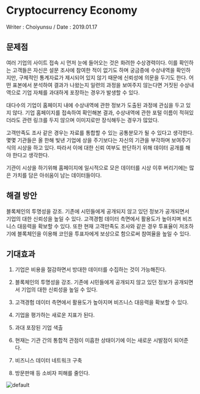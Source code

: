 # Cryptocurrency Economy
Writer : Choiyunsu /  Date : 2019.01.17

##  문제점
여러 기업의 사이트 접속 시 먼저 눈에 들어오는 것은 화려한 수상경력이다. 이를 확인하는 고객들은 자신은 설문 조사에 참여한 적이 없기도 하며 궁금증에 수상내역을 확인하지만, 구체적인 통계자료가 제시되어 있지 않기 때문에 신뢰성에 의문을 두기도 한다. 어떤 표본에서 분석하여 결과가 나왔는지 일련의 과정을 보여주지 않는다면 거짓된 수상내역으로 기업 자체를 과대하게 포장하는 경우가 발생할 수 있다.

대다수의 기업이 홈페이지 내에 수상내역에 관한 정보가 도출된 과정에 관심을 두고 있지 않다. 기업 홈페이지를 접속하여 확인해본 결과, 수상내역에 관한 포털 이름이 적혀있더라도 관련 링크를 두지 않으며 이미지로만 장식해두는 경우가 많았다.

고객만족도 조사 같은 경우는 자료를 통합할 수 있는 공통분모가 될 수 있다고 생각한다. 몇몇 기관들은 올 한해 빛낸 기업에 상을 주기보다는 자신의 기관을 부각하며 보여주기 식의 시상을 하고 있다. 따라서 이에 대한 신뢰 여부도 판단하기 위해 데이터 공개를 해야 한다고 생각한다.

기관이 시상을 하기위해 홈페이지에 일시적으로 모은 데이터를 시상 이후 버리기에는 많은 가치를 담은 아쉬움이 남는 데이터들이다.      

## 해결 방안

블록체인의 투명성을 강조. 기존에 시민들에게 공개되지 않고 있던 정보가 공개되면서 기업의 대한 신뢰성을 높일 수 있다. 고객경험 데이터 측면에서 활용도가 높아지며 비즈니스 대응력을 확보할 수 있다. 또한 현재 고객만족도 조사와 같은 경우 투표율이 저조하기에 블록체인을 이용해 코인을 투표자에게 보상으로 함으로써 참여율을 높일 수 있다.

## 기대효과
1. 기업은 비용을 절감하면서 방대한 데이터를 수집하는 것이 가능해진다.

2. 블록체인의 투명성을 강조. 기존에 시민들에게 공개되지 않고 있던 정보가 공개되면서 기업의 대한 신뢰성을 높일 수 있다.

3. 고객경험 데이터 측면에서 활용도가 높아지며 비즈니스 대응력을 확보할 수 있다.


4. 기업을 평가하는 새로운 지표가 된다.

5. 과대 포장된 기업 색출

5. 현재는 기관 간의 통합적 관점이 미흡한 상태이기에 이는 새로운 시발점이 되어준다.

6. 비즈니스 데이터 네트워크 구축   

7. 방문판매 등 소비자 피해를 줄인다.  

![default](https://user-images.githubusercontent.com/46768786/51292289-90768080-1a4d-11e9-92a6-c3dcbc3991eb.jpg)
